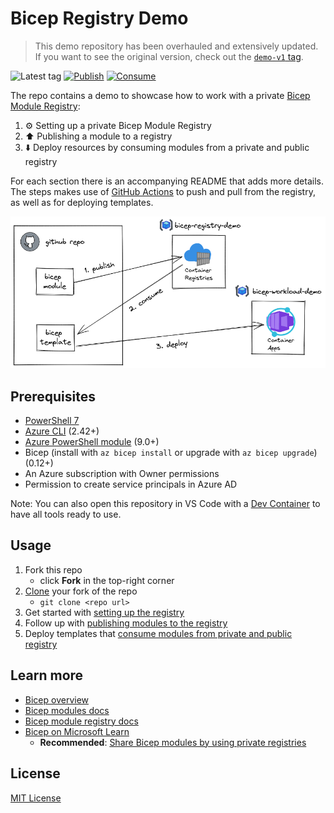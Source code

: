 # Bicep Registry Demo

> This demo repository has been overhauled and extensively updated. If you want to see the original version, check out the [`demo-v1` tag](https://github.com/matsest/bicep-registry-demo/tree/demo-v1).

![Latest tag](https://img.shields.io/github/v/tag/matsest/bicep-registry-demo?label=latest%20tag)
[![Publish](https://github.com/matsest/bicep-registry-demo/actions/workflows/bicep-publish.yml/badge.svg)](https://github.com/matsest/bicep-registry-demo/actions/workflows/bicep-publish.yml)
[![Consume](https://github.com/matsest/bicep-registry-demo/actions/workflows/bicep-consume.yml/badge.svg)](https://github.com/matsest/bicep-registry-demo/actions/workflows/bicep-consume.yml)

The repo contains a demo to showcase how to work with a private [Bicep Module Registry](https://docs.microsoft.com/en-us/azure/azure-resource-manager/bicep/private-module-registry):

1. :gear: Setting up a private Bicep Module Registry
2. :arrow_up: Publishing a module to a registry
3. :arrow_down: Deploy resources by consuming modules from a private and public registry

For each section there is an accompanying README that adds more details. The steps makes use of [GitHub Actions](https://docs.github.com/en/actions) to push and pull from the registry, as well as for deploying templates.

![diagram](static/bicep-registry-demo.png)

## Prerequisites

- [PowerShell 7](https://learn.microsoft.com/en-us/powershell/scripting/install/installing-powershell)
- [Azure CLI](https://docs.microsoft.com/en-us/cli/azure/install-azure-cli) (2.42+)
- [Azure PowerShell module](https://docs.microsoft.com/en-us/powershell/azure/install-az-ps) (9.0+)
- Bicep (install with `az bicep install` or upgrade with `az bicep upgrade`) (0.12+)
- An Azure subscription with Owner permissions
- Permission to create service principals in Azure AD

Note: You can also open this repository in VS Code with a [Dev Container](https://docs.github.com/en/codespaces/setting-up-your-project-for-codespaces/introduction-to-dev-containers) to have all tools ready to use.

## Usage

1. Fork this repo
   - click **Fork** in the top-right corner
2. [Clone](https://docs.github.com/en/repositories/creating-and-managing-repositories/cloning-a-repository#cloning-a-repository=) your fork of the repo
   - `git clone <repo url>`
3. Get started with [setting up the registry](./1-registry/README.md)
4. Follow up with [publishing modules to the registry](./2-publish/README.md)
5. Deploy templates that [consume modules from private and public registry](./3-consume/README.md)

## Learn more

- [Bicep overview](https://docs.microsoft.com/en-us/azure/azure-resource-manager/bicep/overview)
- [Bicep modules docs](https://docs.microsoft.com/en-us/azure/azure-resource-manager/bicep/modules)
- [Bicep module registry docs](https://docs.microsoft.com/en-us/azure/azure-resource-manager/bicep/private-module-registry)
- [Bicep on Microsoft Learn](https://docs.microsoft.com/en-us/azure/azure-resource-manager/bicep/learn-bicep)
  - **Recommended**: [Share Bicep modules by using private registries](https://docs.microsoft.com/en-us/learn/modules/share-bicep-modules-using-private-registries/)

## License

[MIT License](./LICENSE)
